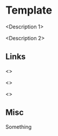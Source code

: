 # Template

<Description 1>

<Description 2>
  
## Links

<<Website>>

<<ProjectRepo>>

<<ImageRepo>>

## Misc

Something